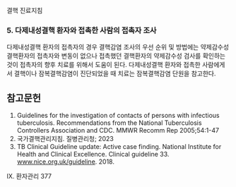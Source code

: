 결핵 진료지침
### 5. 다제내성결핵 환자와 접촉한 사람의 접촉자 조사
다제내성결핵 환자의 접촉자의 경우 결핵감염 조사의 우선 순위 및 방법에는 약제감수성 결핵환자의 접촉자와 변동이 없으나 접촉했던 결핵환자의 약제감수성 검사를 확인하는 것이 접촉자의 향후 치료를 위해서 도움이 된다.
다제내성결핵 환자와 접촉한 사람에게서 결핵이나 잠복결핵감염이 진단되었을 때 치료는 잠복결핵감염 단원을 참고한다.

## 참고문헌
1. Guidelines for the investigation of contacts of persons with infectious tuberculosis. Recommendations from the National Tuberculosis Controllers Association and CDC. MMWR Recomm Rep 2005;54:1-47
2. 국가결핵관리지침. 질병관리청; 2023
3. TB Clinical Guideline update: Active case finding. National Institute for Health and Clinical Excellence. Clinical guideline 33. www.nice.org.uk/guideline. 2018.

IX. 환자관리 <PAGE>377